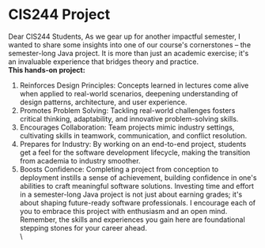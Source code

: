 # CIS244 Project

Dear CIS244 Students,
As we gear up for another impactful semester, I wanted to share some insights into one of our
course's cornerstones – the semester-long Java project. It is more than just an academic
exercise; it's an invaluable experience that bridges theory and practice.\
**This hands-on project:**
1. Reinforces Design Principles: Concepts learned in lectures come alive when applied to
real-world scenarios, deepening understanding of design patterns, architecture, and
user experience.
2. Promotes Problem Solving: Tackling real-world challenges fosters critical thinking,
adaptability, and innovative problem-solving skills.
3. Encourages Collaboration: Team projects mimic industry settings, cultivating skills in
teamwork, communication, and conflict resolution.
4. Prepares for Industry: By working on an end-to-end project, students get a feel for the
software development lifecycle, making the transition from academia to industry
smoother.
5. Boosts Confidence: Completing a project from conception to deployment instills a sense
of achievement, building confidence in one's abilities to craft meaningful software
solutions.
Investing time and effort in a semester-long Java project is not just about earning grades; it's
about shaping future-ready software professionals.
I encourage each of you to embrace this project with enthusiasm and an open mind.
Remember, the skills and experiences you gain here are foundational stepping stones for your
career ahead.\
\



